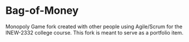 # Bag-of-Money
Monopoly Game fork created with other people using Agile/Scrum for the INEW-2332 college course. 
This fork is meant to serve as a portfolio item.
